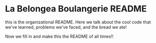 # La Belongea Boulangerie README

this is the organizational README. Here we talk about the cool code that we've learned, problems we've faced, and the bread we ate!

Now we fill in and make this the README of all times!!
